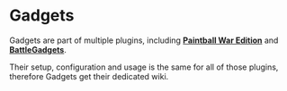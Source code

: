 # Gadgets

Gadgets are part of multiple plugins, including [**Paintball War Edition**](https://github.com/PaintballWarEdition/Paintball-Wiki) and [**BattleGadgets**](https://github.com/PaintballWarEdition/BattleGadgets-Wiki).

Their setup, configuration and usage is the same for all of those plugins, therefore Gadgets get their dedicated wiki.
